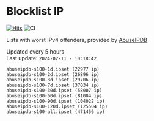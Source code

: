 # Blocklist IP

[![Hits](https://hits.seeyoufarm.com/api/count/incr/badge.svg?url=https%3A%2F%2Fgithub.com%2Fborestad%2Fblocklist-ip%2F&count_bg=%2379C83D&title_bg=%23555555&icon=&icon_color=%23E7E7E7&title=hits&edge_flat=false)](https://hits.seeyoufarm.com)  ![CI](https://img.shields.io/github/workflow/status/borestad/blocklist-ip/CI?style=flat-square)

Lists with worst IPv4 offenders, provided by [AbuseIPDB](https://www.abuseipdb.com/)

<!-- FOOTER-PLACEHOLDER -->
Updated every 5 hours<br>
Last update: `2024-02-11 - 10:18:42`
```
abuseipdb-s100-1d.ipset (22977 ip)
abuseipdb-s100-2d.ipset (26896 ip)
abuseipdb-s100-3d.ipset (29706 ip)
abuseipdb-s100-7d.ipset (37034 ip)
abuseipdb-s100-30d.ipset (58007 ip)
abuseipdb-s100-60d.ipset (81004 ip)
abuseipdb-s100-90d.ipset (104022 ip)
abuseipdb-s100-120d.ipset (125504 ip)
abuseipdb-s100-all.ipset (471456 ip)
```
